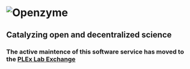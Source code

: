 # ![Openzyme](https://user-images.githubusercontent.com/9427089/205163968-380db264-57ef-459f-8d56-051a90b655fd.png)

## Catalyzing open and decentralized science 

### The active maintence of this software service has moved to the [PLEx Lab Exchange](https://github.com/labdao/plex)
